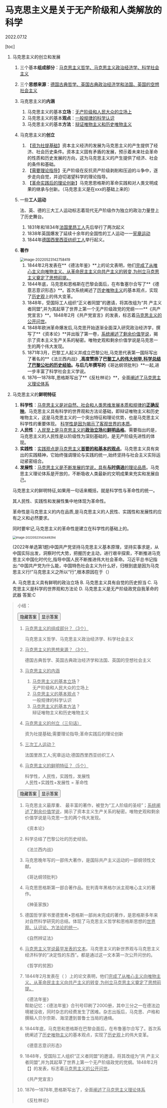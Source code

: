 # 马克思主义是关于无产阶级和人类解放的科学

2022.07.12

[toc]

1. 马克思主义的创立和发展

   1. 三个基本**组成部分**：<u>马克思主义哲学、马克思主义政治经济学、科学社会主义</u>

   2. 三个**思想来源**：<u>德国古典哲学、英国古典政治经济学和法国、英国的空想社会主义</u>

   3. 马克思主义的**内涵**

      1. 马克思主义的基本**立场**：<u>无产阶级和人民大众的立场上</u>
      2. 马克思主义的基本**观点**：<u>一般规律的科学认识</u>
      3. 马克思主义的基本**方法**：<u>辩证唯物主义和历史唯物主义</u>

   4. 马克思主义的**创立**

      1. 【<u>资为社提基础</u>】资本主义经济的发展为马克思主义的产生提供了经济、社会历史条件。资本主义固有矛盾的发展，预示着未来社会革命的性质和历史发展的方向，这为马克思主义的产生提供了经济、社会的条件和基础。
      2. 【<u>需要理论指导</u>】无产阶级在反抗资产阶级剥削和压迫的斗争中，逐步走向自觉，并迫切渴望科学的理论指导。
      3. 【<u>革命实践后的理论创新</u>】马克思恩格斯的革命实践和对人类文明成果的继承与创新。（马克思主义是在xxx的基础上来的）

   5. 一些**工人运动**

      法、英、德的三大工人运动标志着现代无产阶级作为独立的政治力量登上了历史舞台。

      1. 1831年和1834年<u>法国里昂工人</u>先后举行了两次起义
      2. 1838年英国爆发了延续十余年的全国性的工人运动一一<u>宪章运动</u>
      3. 1844年<u>德国西里西亚纺织工人</u>举行起义。

   6. **著作**

      <img src="resources/image-20220523142758419.png" alt="image-20220523142758419" style="zoom:80%;" />

      1. 1844年2月发表在**《德法年鉴》**上的论文表明，他们<u>完成了从唯心主义向唯物主义、从革命民主主义向共产主义的转变,为创立马克思主义奠定了思想前提。</u>
      2. 1844年底，马克思和恩格斯在巴黎会面后，在布鲁塞尔合写了**《德意志意识形态》**。首次系统阐述了<u>历史唯物主义</u>的基本观点，实现了<u>历史观</u>上的伟大变革。
      3. 1848年，受国际工人组织“正义者同盟”的邀请，将其改组为“共 产主义者同盟”,并为其起草了世界上第一个无产阶级政党的党纲一一**《共产党宣言》**。1848年2月《共产党宣言》的发表，标志着<u>马克思主义的公开问世</u>。
      4. 1848年欧洲革命爆发后,马克思开始逐渐全面深入研究政治经济学，撰写了**《资本论》**并出版了第一卷，<u>系统阐述了剩余价值学说</u>，揭示了资本主义生产关系的秘密。唯物史观和剩余价值学说是马克思一生的两个伟大发现。
      5. 1871年3月，巴黎工人起义并成立巴黎公社,马克思代表第一国际写出了著名的**《法兰西内战》**,高度赞扬了巴<u>黎工人的伟大创举,科学总结了巴黎公社的历史经验</u>。与后几年撰写的**《哥达纲领批判》**一起,进一步丰富了科学社会主义学说。
      6. 1876—1878年,恩格斯写出了**《反杜林论》**，全面<u>阐述了马克思主义理论体系</u>

2. 马克思主义的**鲜明特征**

   1. **科学性**：<u>马克思主义是对自然、社会和人类思维发展本质和规律的**正确反映**</u>。马克思主义具有科学的世界观和方法论基础，即辩证唯物主义和历史唯物主义，这是马克思主义的一个突出特征和理论优势，也是马克思主义科学性的重要体现。 <u>科学性是因为揭示了客观世界的本质</u>。
   2. **人民性**：<u>人民至上是马克思主义的**政治立场**和**鲜明品格**</u>。需要指出的是，马克思主义的人民性是以阶级性为深刻基础的，是无产阶级先进性的体现。 
   3. **实践性**：<u>实践观点是马克思主义**首要的和基本的观点**</u>。马克思主义具有突出的实践精神，它始终强调理论与实践的统一,始终坚持与社会主义实际运动紧密结合。 
   4. **发展性**：<u>马克思主义是不断发展的学说，具有**与时俱进**的理论品质</u>。马克思主义理论体系是开放的，不断吸收人类最新的文明成果来充实和发展自己。 

   马克思主义的鲜明特征,如果用一句话来概括，就是科学性与革命性的统一。

   其人民性、实践性和发展性集中地体现为革命性。

   革命性是马克思主义的内在品质,是马克思主义的人民性、实践性和发展性的应有之义和必然要求。

   同时要牢记,马克思主义的革命性是建立在科学性的基础上的。

   <img src="resources/image-20220523142449294.png" alt="image-20220523142449294" style="zoom:67%;" />

    (2022年单选第1题)中国共产党坚持马克思主义基本原理，坚持实事求是，从中国实际出发，洞察时代大势，把握历史主动，进行艰辛探索，不断推进马克思主义中国化时代化,指导中国人民不断推进伟大社会革命。习近平总书记指出:“中国共产党为什么能，中国特色社会主义为什么好，归根到底是因为马克思主义行!”马克思主义之所以“行”,根本原因在于（）

   A. 马克思主义具有鲜明的政治立场
   B. 马克思主义具有自觉的历史担当
   C. 马克思主义是科学的世界观和方法论
   D. 马克思主义是无产阶级政党自我革命的武器 答案:C

> 小结：
>
> <button onclick='change(0)'>隐藏答案</button><button onclick='change(1)'>显示答案</button>
>
> 1. <u>马克思主义的组成部分？（3个）</u>
>
>    <div class="DynamicShow">马克思主义哲学、马克思主义政治经济学、科学社会主义</div>
>
> 2. <u>马克思主义的思想来源？（3个）</u>
>
>    <div class="DynamicShow">德国古典哲学、英国古典政治经济学和法国、英国的空想社会主义</div>
>
> 3. <u>马克思主义的内涵</u>
>
>    1. <u>马克思主义的基本立场</u>？<div class="DynamicShow">无产阶级和人民大众的立场上</div>
>    2. <u>马克思主义的基本观点</u>？<div class="DynamicShow">一般规律的科学认识</div>
>    3. <u>马克思主义的基本方法</u>？<div class="DynamicShow">辩证唯物主义和历史唯物主义</div>
>
> 4. <u>马克思主义的创立（三句话）</u>
>
>    <div class="DynamicShow">资为社提基础;需要理论指导;革命实践后的理论创新</div>
>
> 5. <u>三次工人运动？</u>
>
>    <div class="DynamicShow">法国里昂工人;宪章运动;德国西里西亚纺织工人</div>
>
> 6. <u>马克思主义的鲜明特征？（5个）</u>
>
>    <div class="DynamicShow">科学性，人民性，实践性，发展性<br>
>    人民性+实践性+发展性 = 革命性
>    </div>
>
> <button onclick='change(0)'>隐藏答案</button><button onclick='change(1)'>显示答案</button>
>
> 1. 马克思主义最厚重、 最丰富的著作，被登为“工人阶级的圣经”；<u>系统阐述了剩余价值学说</u>，揭示了资本主义生产关系的秘密。唯物史观和剩余价值学说是马克思一生的两个伟大发现。
>
>    <div class="DynamicShow">《资本论》</div>
>
> 2. 科学总结了巴黎公社的历史经验。
>
>    <div class="DynamicShow">《法兰西内战》</div>
>
> 3. 马克思晚年写的一部伟大著作，是国际共产主义运动的一部纲领性文献。
>
>    <div class="DynamicShow">《哥达纲领批判》</div>
>
> 4. 马克思思格斯第一部合著作品。批判青年黑格尔派主观唯心主义的著作。
>
>    <div class="DynamicShow">《神圣家族》</div>
>
> 5. 德国哲学家书里德里希•恩格斯一部尚未完成的著作，是恩格斯多年来对自然科学研究的总结。体现了马克思主义哲学和恩格斯思想的<u>世界观、认识论、方法论的统一</u>。
>
>    <div class="DynamicShow">《自然辨证法》</div>
>
> 6. <u>马克思主义学说最早发表的文本</u>。马克思主义的新世界观与马克思主义经济科学的“决定性的东西”。都是通过这一文本第一次公开问世的。
>
>    <div class="DynamicShow">《哲学的贫困》</div>
>
> 7. 1844年2月发表在（ ）上的论文表明，他们<u>完成了从唯心主义向唯物主义、从革命民主主义向共产主义的转变,为创立马克思主义奠定了思想前提。</u>
>
>    <div class="DynamicShow">《德法年鉴》<br>
>    帮助记忆：《德法年鉴》合刊号印刷了2000册，其中三分之一在德法边境被没收，同时杂志的经费发生了困难。杂志出版后，马克思、卢格和撰稿人贝尔奈斯、海涅遭到普鲁士当局的通缉。</div>
>
> 8. 1844年底，马克思和恩格斯在巴黎会面后，在布鲁塞尔合写了。首次系统阐述了<u>历史唯物主义</u>的基本观点，实现了<u>历史观</u>上的伟大变革。
>
>    <div class="DynamicShow">《德意志意识形态》</div>
>
> 9. 1848年，受国际工人组织“正义者同盟”的邀请，将其改组为“共 产主义者同盟”,并为其起草了世界上第一个无产阶级政党的党纲。1848年2月【】的发表，标志着<u>马克思主义的公开问世</u>。
>
>    <div class="DynamicShow">《共产党宣言》</div>
>
> 10. 1876—1878年,恩格斯写出了，全面<u>阐述了马克思主义理论体系</u>
>
>     <div class="DynamicShow">《反杜林论》</div>
>
> <script> function change(v){
>     var ele = document.getElementsByClassName('DynamicShow')
>     if(v==1){
>       for(let i in ele){
>         ele[i].style.display = ""
>       }
>     }else{
>   		for(let i in ele){
>         ele[i].style.display = "none"
>       }
>     }
> 	}
> </script>


